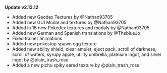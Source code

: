 **Update v2.13.12**

- Added new Geodex Textures by @Nathan93705
- Added new GUI Modal and textures by @Nathan93705
- Added in 16 new Pokedex textures and modals by @Nathan93705
- Added new German and Spanish translations by @TheblueJo
- Fixed trainer animations
- Added new pokestop spawn egg texture
- Added new ability shield, clear amulet, eject pack, scroll of darkness, scroll of waters, syrupy apple, utility umbrella, platnium ingot, and silver ingot by @plain_trash_rose
- Added a new pichu spiky eared texture by @plain_trash_rose